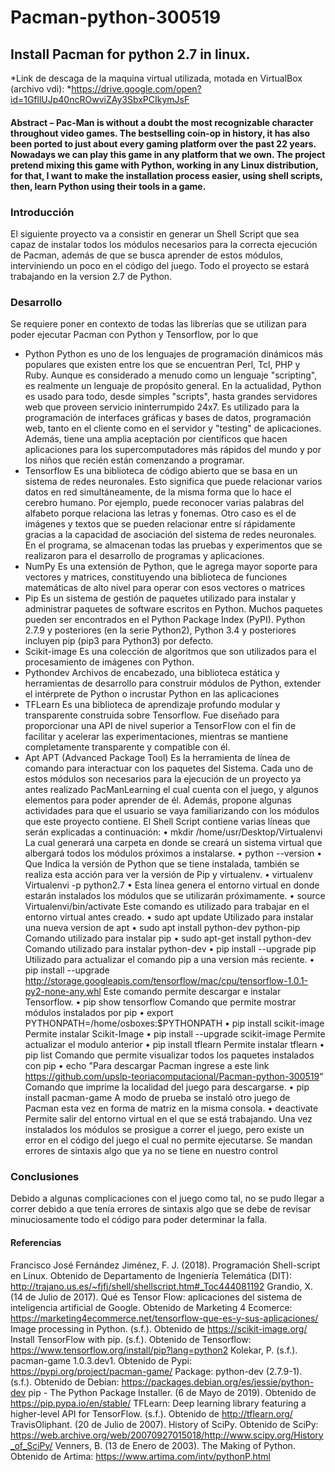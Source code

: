 # Pacman-python-300519
## Install Pacman for python 2.7 in linux.
*Link de descaga de la maquina virtual utilizada, motada en VirtualBox (archivo vdi):
*https://drive.google.com/open?id=1GfllUJp40ncROwviZAy3SbxPCIkymJsF

#### Abstract – Pac-Man is without a doubt the most recognizable character throughout video games. The bestselling coin-op in history, it has also been ported to just about every gaming platform over the past 22 years. Nowadays we can play this game in any platform that we own. The project pretend mixing this game with Python, working in any Linux distribution, for that, I want to make the installation process easier, using shell scripts, then, learn Python using their tools in a game.
### Introducción
El siguiente proyecto va a consistir en generar un Shell Script que sea capaz de instalar todos los módulos necesarios para la correcta ejecución de Pacman, además de que se busca aprender de estos módulos, interviniendo un poco en el código del juego.
Todo el proyecto se estará trabajando en la version 2.7 de Python.
### Desarrollo
Se requiere poner en contexto de todas las librerías que se utilizan para poder ejecutar Pacman con Python y Tensorflow, por lo que
* Python
Python es uno de los lenguajes de programación dinámicos más populares que existen entre los que se encuentran Perl, Tcl, PHP y Ruby. Aunque es considerado a menudo como un lenguaje "scripting", es realmente un lenguaje de propósito general. En la actualidad, Python es usado para todo, desde simples "scripts", hasta grandes servidores web que proveen servicio ininterrumpido 24x7. Es utilizado para la programación de interfaces gráficas y bases de datos, programación web, tanto en el cliente como en el servidor y "testing" de aplicaciones. Además, tiene una amplia aceptación por científicos que hacen aplicaciones para los supercomputadores más rápidos del mundo y por los niños que recién están comenzando a programar.
* Tensorflow
Es una biblioteca de código abierto que se basa en un sistema de redes neuronales. Esto significa que puede relacionar varios datos en red simultáneamente, de la misma forma que lo hace el cerebro humano. Por ejemplo, puede reconocer varias palabras del alfabeto porque relaciona las letras y fonemas. Otro caso es el de imágenes y textos que se pueden relacionar entre sí rápidamente gracias a la capacidad de asociación del sistema de redes neuronales. En el programa, se almacenan todas las pruebas y experimentos que se
realizaron para el desarrollo de programas y aplicaciones.
* NumPy
Es una extensión de Python, que le agrega mayor soporte para vectores y matrices, constituyendo una biblioteca de funciones matemáticas de alto nivel para operar con esos vectores o matrices
* Pip
Es un sistema de gestión de paquetes utilizado para instalar y administrar paquetes de software escritos en Python. Muchos paquetes pueden ser encontrados en el Python Package Index (PyPI). Python 2.7.9 y posteriores (en la serie Python2), Python 3.4 y posteriores incluyen pip (pip3 para Python3) por defecto.
* Scikit-image
Es una colección de algoritmos que son utilizados para el procesamiento de imágenes con Python.
* Pythondev Archivos de encabezado, una biblioteca estática y herramientas de desarrollo para construir módulos de Python, extender el intérprete de Python o incrustar Python en las aplicaciones
* TFLearn
Es una biblioteca de aprendizaje profundo modular y transparente construida sobre Tensorflow. Fue diseñado para proporcionar una API de nivel superior a TensorFlow con el fin de facilitar y acelerar las experimentaciones, mientras se mantiene completamente transparente y compatible con él.
* Apt
APT (Advanced Package Tool) Es la herramienta de línea de comando para interactuar con los paquetes del Sistema.
Cada uno de estos módulos son necesarios para la ejecución de un proyecto ya antes realizado PacManLearning el cual cuenta con el juego, y algunos elementos para poder aprender de él. Además, propone algunas actividades para que el usuario se vaya familiarizando con los módulos que este proyecto contiene.
El Shell Script contiene varias líneas que serán explicadas a continuación:
• mkdir /home/usr/Desktop/Virtualenvi
La cual generará una carpeta en donde se creará un sistema virtual que albergará todos los módulos próximos a instalarse.
• python --version
• Que Indica la versión de Python que se tiene instalada, también se realiza esta acción para ver la versión de Pip y virtualenv.
• virtualenv Virtualenvi -p python2.7
• Esta línea genera el entorno virtual en donde estarán instalados los módulos que se utilizarán próximamente.
• source Virtualenvi/bin/activate
Este comando es utilizado para trabajar en el entorno virtual antes creado.
• sudo apt update
Utilizado para instalar una nueva version de apt
• sudo apt install python-dev python-pip Comando utilizado para instalar pip
• sudo apt-get install python-dev Comando utilizado para instalar python-dev
• pip install --upgrade pip Utilizado para actualizar el comando pip a una version más reciente.
• pip install --upgrade http://storage.googleapis.com/tensorflow/mac/cpu/tensorflow-1.0.1-py2-none-any.whl Este comando permite descargar e instalar Tensorflow.
• pip show tensorflow Comando que permite mostrar módulos instalados por pip
• export PYTHONPATH=/home/osboxes:$PYTHONPATH
• pip install scikit-image Permite instalar Scikit-Image
• pip install --upgrade scikit-image Permite actualizar el modulo anterior
• pip install tflearn Permite instalar tflearn
• pip list Comando que permite visualizar todos los paquetes instalados con pip
• echo "Para descargar Pacman ingrese a este link https://github.com/upslp-teoriacomputacional/Pacman-python-300519" Comando que imprime la localidad del juego para descargarse.
• pip install pacman-game A modo de prueba se instaló otro juego de Pacman esta vez en forma de matriz en la misma consola.
• deactivate Permite salir del entorno virtual en el que se está trabajando.
Una vez instalados los módulos se prosigue a correr el juego, pero existe un error en el código del juego el cual no permite ejecutarse. Se mandan errores de sintaxis algo que ya no se tiene en nuestro control
### Conclusiones
Debido a algunas complicaciones con el juego como tal, no se pudo llegar a correr debido a que tenía errores de sintaxis algo que se debe de revisar minuciosamente todo el código para poder determinar la falla.
#### Referencias
Francisco José Fernández Jiménez, F. J. (2018). Programación Shell-script en Linux. Obtenido de Departamento de Ingeniería Telemática (DIT): http://trajano.us.es/~fjfj/shell/shellscript.htm#_Toc444081192
Grandio, X. (14 de Julio de 2017). Qué es Tensor Flow: aplicaciones del sistema de inteligencia artificial de Google. Obtenido de Marketing 4 Ecomerce: https://marketing4ecommerce.net/tensorflow-que-es-y-sus-aplicaciones/
Image processing in Python. (s.f.). Obtenido de https://scikit-image.org/
Install TensorFlow with pip. (s.f.). Obtenido de Tensorflow: https://www.tensorflow.org/install/pip?lang=python2
Kolekar, P. (s.f.). pacman-game 1.0.3.dev1. Obtenido de Pypi: https://pypi.org/project/pacman-game/
Package: python-dev (2.7.9-1). (s.f.). Obtenido de Debian: https://packages.debian.org/es/jessie/python-dev
pip - The Python Package Installer. (6 de Mayo de 2019). Obtenido de https://pip.pypa.io/en/stable/
TFLearn: Deep learning library featuring a higher-level API for TensorFlow. (s.f.). Obtenido de http://tflearn.org/
TravisOliphant. (20 de Julio de 2007). History of SciPy. Obtenido de SciPy: https://web.archive.org/web/20070927015018/http://www.scipy.org/History_of_SciPy/
Venners, B. (13 de Enero de 2003). The Making of Python. Obtenido de Artima: https://www.artima.com/intv/pythonP.html

